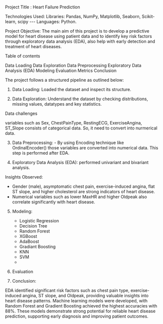 Project Title : Heart Failure Prediction

Technologies Used: Libraries: Pandas, NumPy, Matplotlib, Seaborn, Scikit-learn, scipy --- Languages: Python.

Project Objective: The main aim of this project is to develop a predictive model for heart disease using patient data and to identify key risk factors through exploratory data analysis (EDA), also help with early detection and treatment of heart diseases.

Table of contents

Data Loading
Data Exploration
Data Preprocessing
Exploratory Data Analysis (EDA)
Modeling
Evaluation Metrics
Conclusion

The project follows a structured pipeline as outlined below:

1. Data Loading: Loaded the dataset and inspect its structure. 

2. Data Exploration: Understand the dataset by checking distributions, missing values, datatypes and key statistics.

Data challenges

variables such as Sex, ChestPainType, RestingECG, ExerciseAngina, ST_Slope consists of categorical data. So, it need to convert into nurmerical data.

3. Data Preprocessing: - By using Encoding technique like OrdinalEncoder() those variables are converted into numerical data. This step is performed after EDA.

4. Exploratory Data Analysis (EDA): performed univariant and bivariant analysis.

Insights Observed: 

   - Gender (male), asymptomatic chest pain, exercise-induced angina, flat ST slope, and higher cholesterol are strong indicators of heart disease.
   - Numerical variables such as lower MaxHR and higher Oldpeak also correlate significantly with heart disease.
     
5. Modeling:

   - Logistic Regression
   - Decision Tree
   -  Random Forest
   -  XGBoost
   -  AdaBoost
   -  Gradiant Boosting
   -  KNN
   -  SVM
   -  
6. Evaluation

7. Conclusion:

EDA identified significant risk factors such as chest pain type, exercise-induced angina, ST slope, and Oldpeak, providing valuable insights into heart disease patterns. Machine learning models were developed, with Random Forest and Gradient Boosting achieved the highest accuracies with 88%. These models demonstrate strong potential for reliable heart disease prediction, supporting early diagnosis and improving patient outcomes.
